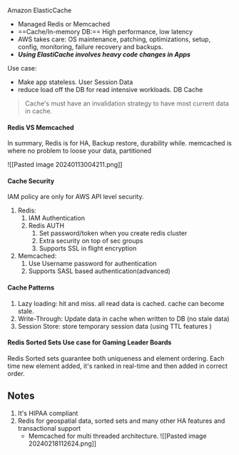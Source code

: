 Amazon ElasticCache
- Managed Redis or Memcached
- ==Cache/In-memory DB:== High performance, low latency
- AWS takes care: OS maintenance, patching, optimizations, setup, config, monitoring, failure recovery and backups.
- ***Using ElastiCache involves heavy code changes in Apps***

Use case:
- Make app stateless. User Session Data
- reduce load off the DB for read intensive workloads. DB Cache

> Cache's must have an invalidation strategy to have most current data in cache.

#### Redis VS Memcached

In summary, Redis is for HA, Backup restore, durability while. 
memcached is where no problem to loose your data, partitioned

![[Pasted image 20240113004211.png]]

#### Cache Security
IAM policy are only for AWS API level security.
1. Redis:
	1. IAM Authentication
	2. Redis AUTH
		1. Set password/token when you create redis cluster
		2. Extra security on top of sec groups 
		3. Supports SSL in flight encryption
2. Memcached:
	1.  Use Username password for authentication
	2. Supports SASL based authentication(advanced)

#### Cache Patterns
1. Lazy loading: hit and miss. all read data is cached. cache can become stale.
2. Write-Through: Update data in cache when written to DB (no stale data)
3. Session Store: store temporary session data (using TTL features )

#### Redis Sorted Sets Use case for Gaming Leader Boards
Redis Sorted sets guarantee both uniqueness and element ordering. 
Each time new element added, it's ranked in real-time and then added in correct order.

## Notes
1.  It's HIPAA compliant
2.  Redis for geospatial data, sorted sets and many other HA features and transactional support 
	- Memcached for multi threaded architecture.
![[Pasted image 20240218112624.png]]